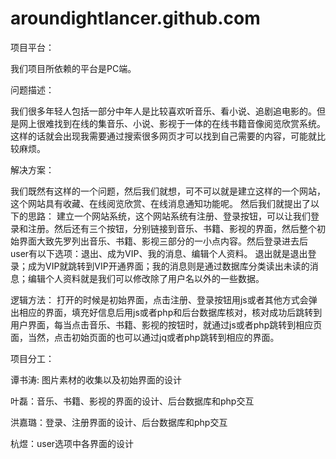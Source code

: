 # aroundightlancer.github.com

项目平台：

我们项目所依赖的平台是PC端。

问题描述：

我们很多年轻人包括一部分中年人是比较喜欢听音乐、看小说、追剧追电影的。但是网上很难找到在线的集音乐、小说、影视于一体的在线书籍音像阅览欣赏系统。这样的话就会出现我需要通过搜索很多网页才可以找到自己需要的内容，可能就比较麻烦。

解决方案：

我们既然有这样的一个问题，然后我们就想，可不可以就是建立这样的一个网站，这个网站具有收藏、在线阅览欣赏、在线消息通知功能呢。
然后我们就提出了以下的思路：
建立一个网站系统，这个网站系统有注册、登录按钮，可以让我们登录和注册。然后还有三个按钮，分别链接到音乐、书籍、影视的界面，然后整个初始界面大致先罗列出音乐、书籍、影视三部分的一小点内容。然后登录进去后user有以下选项：退出、成为VIP、我的消息、编辑个人资料。
退出就是退出登录；成为VIP就跳转到VIP开通界面；我的消息则是通过数据库分类读出未读的消息；编辑个人资料就是我们可以修改除了用户名以外的一些数据。

逻辑方法：
打开的时候是初始界面，点击注册、登录按钮用js或者其他方式会弹出相应的界面，填充好信息后用js或者php和后台数据库核对，核对成功后跳转到用户界面，每当点击音乐、书籍、影视的按钮时，就通过js或者php跳转到相应页面，当然，点击初始页面的也可以通过jq或者php跳转到相应的界面。


项目分工：

谭书涛: 图片素材的收集以及初始界面的设计

叶磊：音乐、书籍、影视的界面的设计、后台数据库和php交互

洪嘉璐：登录、注册界面的设计、后台数据库和php交互

杭煜：user选项中各界面的设计

